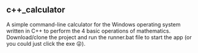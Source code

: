 ## c++_calculator

A simple command-line calculator for the Windows operating system written in C++ to perform the 4 basic operations of mathematics. Download/clone the project and run the runner.bat
file to start the app (or you could just click the exe 😜).

